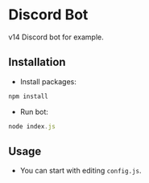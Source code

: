 # Discord Bot
v14 Discord bot for example.

## Installation
- Install packages:
```js
npm install
```
- Run bot:
```js
node index.js
```

## Usage
- You can start with editing `config.js`.
